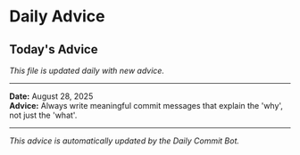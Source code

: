# Daily Advice

## Today's Advice
*This file is updated daily with new advice.*

---

**Date:** August 28, 2025  
**Advice:** Always write meaningful commit messages that explain the 'why', not just the 'what'.

---

*This advice is automatically updated by the Daily Commit Bot.*

